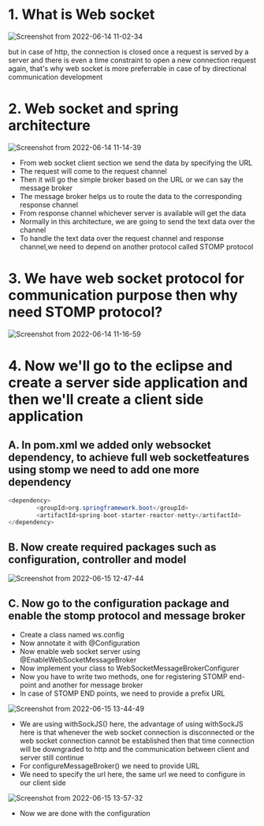 # 1. What is Web socket
![Screenshot from 2022-06-14 11-02-34](https://user-images.githubusercontent.com/42698268/173755193-164d9f43-8f45-4eb5-835b-33c1bbfb5d3d.png)

but in case of http, the connection is closed once a request is served by a server and there is even a time constraint to open a new connection request again, that's why web socket is more preferrable in case of by directional communication development

# 2. Web socket and spring architecture

![Screenshot from 2022-06-14 11-14-39](https://user-images.githubusercontent.com/42698268/173756056-a65139b2-76dc-4b3d-a152-100b326a501a.png)
* From web socket client section we send the data by specifying the URL
* The request will come to the request channel 
* Then it will go the simple broker based on the URL or we can say the message broker
* The message broker helps us to route the data to the corresponding response channel
* From response channel whichever server is available will get the data
* Normally in this architecture, we are going to send the text data over the channel
* To handle the text data over the request channel and response channel,we need to depend on another protocol called STOMP protocol

# 3. We have web socket protocol for communication purpose then why need STOMP protocol?

![Screenshot from 2022-06-14 11-16-59](https://user-images.githubusercontent.com/42698268/173760499-ab8c26d9-a770-4b99-9bd1-e3c84e68ed55.png)

# 4. Now we'll go to the eclipse and create a server side application and then we'll create a client side application
## A. In pom.xml we added only websocket dependency, to achieve full web socketfeatures using stomp we need to add one more dependency

```java
<dependency>
        <groupId>org.springframework.boot</groupId>
        <artifactId>spring-boot-starter-reactor-netty</artifactId>
</dependency>
```
## B. Now create required packages such as configuration, controller and model

![Screenshot from 2022-06-15 12-47-44](https://user-images.githubusercontent.com/42698268/173769513-d60d80bb-a0ae-4c8f-80ad-6e188c0a7aa6.png)

## C. Now go to the configuration package and enable the stomp protocol and message broker 
* Create a class named ws.config
* Now annotate it with @Configuration
* Now enable web socket server using @EnableWebSocketMessageBroker
* Now implement your class to WebSocketMessageBrokerConfigurer
* Now you have to write two methods, one for registering STOMP end-point and another for message broker
* In case of STOMP END points, we need to provide a prefix URL


![Screenshot from 2022-06-15 13-44-49](https://user-images.githubusercontent.com/42698268/173777731-5f4f9c6b-e69c-4dc8-b388-4246ee2f97c7.png)


* We are using withSockJS() here, the advantage of using withSockJS here is that whenever the web socket connection is disconnected or the web socket connection cannot be established then that time connection will be downgraded to http and the communication between client and server still continue
* For configureMessageBroker() we need to provide URL
* We need to specify the url here, the same url we need to configure in our client side

![Screenshot from 2022-06-15 13-57-32](https://user-images.githubusercontent.com/42698268/173780733-c67021fd-c8fb-4d00-b7b6-161617fa11ad.png)

* Now we are done with the configuration







